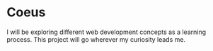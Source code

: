 # Coeus
I will be exploring different web development concepts as a learning process.
This project will go wherever my curiosity leads me.
